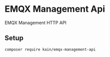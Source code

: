 # EMQX Management Api

EMQX Management HTTP API

## Setup

```shell
composer require kain/emqx-management-api
```